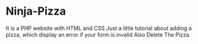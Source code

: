 # Ninja-Pizza
It is a PHP website with HTML and CSS
Just a little tutorial about adding a pizza, which display an error if your form is invalid
Also Delete The Pizza.
